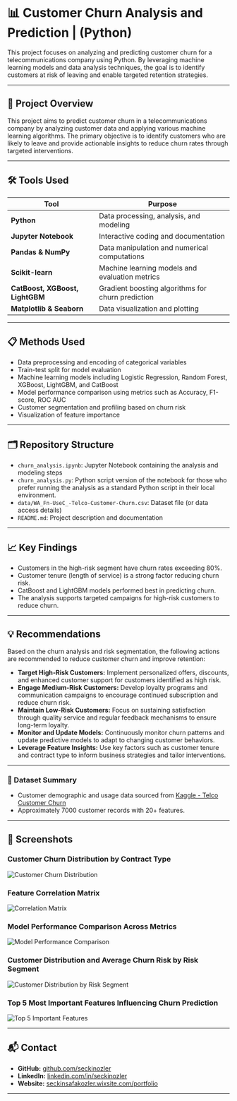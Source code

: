 # 📊 Customer Churn Analysis and Prediction | (Python)

This project focuses on analyzing and predicting customer churn for a telecommunications company using Python. By leveraging machine learning models and data analysis techniques, the goal is to identify customers at risk of leaving and enable targeted retention strategies.

---

## 📌 Project Overview

This project aims to predict customer churn in a telecommunications company by analyzing customer data and applying various machine learning algorithms. The primary objective is to identify customers who are likely to leave and provide actionable insights to reduce churn rates through targeted interventions.

---

## 🛠️ Tools Used

| Tool             | Purpose                              |
|------------------------|--------------------------------------------|
| **Python**             | Data processing, analysis, and modeling    |
| **Jupyter Notebook**   | Interactive coding and documentation       |
| **Pandas & NumPy**     | Data manipulation and numerical computations|
| **Scikit-learn**       | Machine learning models and evaluation metrics |
| **CatBoost, XGBoost, LightGBM** | Gradient boosting algorithms for churn prediction |
| **Matplotlib & Seaborn** | Data visualization and plotting          |

---

## 📋 Methods Used
- Data preprocessing and encoding of categorical variables
- Train-test split for model evaluation
- Machine learning models including Logistic Regression, Random Forest, XGBoost, LightGBM, and CatBoost
- Model performance comparison using metrics such as Accuracy, F1-score, ROC AUC
- Customer segmentation and profiling based on churn risk
- Visualization of feature importance

---

## 🗂️ Repository Structure
- `churn_analysis.ipynb`: Jupyter Notebook containing the analysis and modeling steps
- `churn_analysis.py`: Python script version of the notebook for those who prefer running the analysis as a standard Python script in their local environment.
- `data/WA_Fn-UseC_-Telco-Customer-Churn.csv`: Dataset file (or data access details)
- `README.md`: Project description and documentation

---

## 📈 Key Findings
- Customers in the high-risk segment have churn rates exceeding 80%.
- Customer tenure (length of service) is a strong factor reducing churn risk.
- CatBoost and LightGBM models performed best in predicting churn.
- The analysis supports targeted campaigns for high-risk customers to reduce churn.

---

## 💡 Recommendations

Based on the churn analysis and risk segmentation, the following actions are recommended to reduce customer churn and improve retention:

- **Target High-Risk Customers:** Implement personalized offers, discounts, and enhanced customer support for customers identified as high risk.  
- **Engage Medium-Risk Customers:** Develop loyalty programs and communication campaigns to encourage continued subscription and reduce churn risk.  
- **Maintain Low-Risk Customers:** Focus on sustaining satisfaction through quality service and regular feedback mechanisms to ensure long-term loyalty.  
- **Monitor and Update Models:** Continuously monitor churn patterns and update predictive models to adapt to changing customer behaviors.  
- **Leverage Feature Insights:** Use key factors such as customer tenure and contract type to inform business strategies and tailor interventions.

---

### 📁 Dataset Summary
- Customer demographic and usage data sourced from [Kaggle - Telco Customer Churn](https://www.kaggle.com/datasets/blastchar/telco-customer-churn?resource=download)  
- Approximately 7000 customer records with 20+ features.

---

## 📸 Screenshots

### Customer Churn Distribution by Contract Type
![Customer Churn Distribution](screenshots/1.png)

### Feature Correlation Matrix
![Correlation Matrix](screenshots/2.png)

### Model Performance Comparison Across Metrics
![Model Performance Comparison](screenshots/3.png)

### Customer Distribution and Average Churn Risk by Risk Segment
![Customer Distribution by Risk Segment](screenshots/4.png)

### Top 5 Most Important Features Influencing Churn Prediction
![Top 5 Important Features](screenshots/5.png)

---

## 📬 Contact

- **GitHub:** [github.com/seckinozler](https://github.com/seckinozler)  
- **LinkedIn:** [linkedin.com/in/seckinozler](https://www.linkedin.com/in/seckinozler/)  
- **Website:** [seckinsafakozler.wixsite.com/portfolio](https://seckinsafakozler.wixsite.com/portfolio)

---

